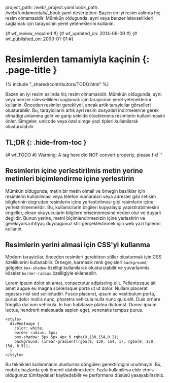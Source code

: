 project_path: /web/_project.yaml
book_path: /web/fundamentals/_book.yaml
description: Bazen en iyi resim aslinda hiç resim olmamasidir. Mümkün oldugunda, ayni veya benzer islevsellikleri saglamak için tarayicinin yerel yeteneklerini kullanin.

{# wf_review_required #}
{# wf_updated_on: 2014-06-09 #}
{# wf_published_on: 2000-01-01 #}

# Resimlerden tamamiyla kaçinin {: .page-title }

{% include "_shared/contributors/TODO.html" %}



Bazen en iyi resim aslinda hiç resim olmamasidir. Mümkün oldugunda, ayni veya benzer islevsellikleri saglamak için tarayicinin yerel yeteneklerini kullanin. Önceden resimler gerekliydi, ancak artik tarayicilar görselleri olusturabilir.   Bu, tarayicilarin artik ayri resim dosyalari indirmelerine gerek olmadigi anlamina gelir ve garip sekilde ölçeklenmis resimlerin kullanilmasini önler.  Simgeler, unicode veya özel simge yazi tipleri kullanilarak olusturulabilir.




## TL;DR {: .hide-from-toc }
{# wf_TODO #}
Warning: A tag here did NOT convert properly, please fix! ''


## Resimlerin içine yerlestirilmis metin yerine metinleri biçimlendirme içine yerlestirin

Mümkün oldugunda, metin bir metin olmali ve örnegin basliklar için resimlerin kullanilmasi veya telefon numaralari veya adresler gibi iletisim bilgilerinin dogrudan resimlerin içine yerlestirilmesi gibi resimlerin içine yerlestirilmemelidir.  Bu, kullanicilarin bilgileri kopyalayip yapistirabilmesini engeller, ekran okuyucularin bilgilere erisememesine neden olur ve duyarli degildir.  Bunun yerine, metni biçimlendirmenizin içine yerlestirin ve gerekiyorsa ihtiyaç duydugunuz stili gerçeklestirmek için web yazi tiplerini kullanin.

## Resimlerin yerini almasi için CSS'yi kullanma

Modern tarayicilar, önceden resimleri gerektiren stiller olusturmak için CSS özelliklerini kullanabilir.  Örnegin, karmasik renk geçisleri <code>background</code>; gölgeler <code>box-shadow</code> özelligi kullanilarak olusturulabilir ve yuvarlanmis köseler <code>border-radius</code> özelligiyle eklenebilir.

<p id="noImage">
Lorem ipsum dolor sit amet, consectetur adipiscing elit. Pellentesque sit 
amet augue eu magna scelerisque porta ut ut dolor. Nullam placerat egestas 
nisl sed sollicitudin. Fusce placerat, ipsum ac vestibulum porta, purus 
dolor mollis nunc, pharetra vehicula nulla nunc quis elit. Duis ornare 
fringilla dui non vehicula. In hac habitasse platea dictumst. Donec 
ipsum lectus, hendrerit malesuada sapien eget, venenatis tempus purus.
</p>


    <style>
      div#noImage {
        color: white;
        border-radius: 5px;
        box-shadow: 5px 5px 4px 0 rgba(9,130,154,0.2);
        background: linear-gradient(rgba(9, 130, 154, 1), rgba(9, 130, 154, 0.5));
      }
    </style>
    

Bu teknikleri kullanmanin olusturma döngüleri gerektirdigini unutmayin. Bu, mobil cihazlarda çok önemli olabilmektedir.  Fazla kullanilirsa elde etmis oldugunuz tümfaydalari kaybedebilir ve performans düsüsü yasayabilirsiniz.




